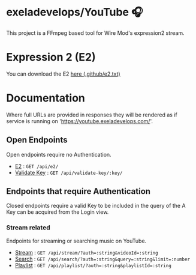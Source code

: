 # exeladevelops/YouTube 🎧

This project is a FFmpeg based tool for Wire Mod's expression2 stream.

# Expression 2 (E2)

You can download the E2 [here (.github/e2.txt)](/.github/e2.txt)

# Documentation

Where full URLs are provided in responses they will be rendered as if service
is running on 'https://youtube.exeladevelops.com/'.

## Open Endpoints

Open endpoints require no Authentication.

- [E2](/.github/docs/e2.md) : `GET /api/e2/`
- [Validate Key](/.github/docs/validate-key.md) : `GET /api/validate-key/:key/`

## Endpoints that require Authentication

Closed endpoints require a valid Key to be included in the query of the
A Key can be acquired from the Login view.

### Stream related

Endpoints for streaming or searching music on YouTube.

- [Stream](/.github/docs/stream.md) : `GET /api/stream/?auth=:string&videoId=:string`
- [Search](/.github/docs/search.md) : `GET /api/search/?auth=:string&query=:string&limit=:number`
- [Playlist](.github/docs/playlist.md) : `GET /api/playlist/?auth=:string&playlistId=:string`
